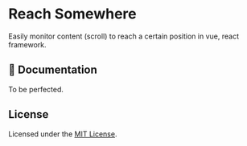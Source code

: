 # Reach Somewhere
Easily monitor content (scroll) to reach a certain position in vue, react framework.

## 📃 Documentation

To be perfected.

## License

Licensed under the [MIT License](LICENSE).
